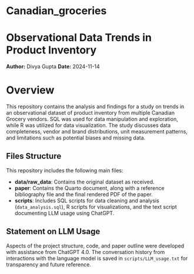 # Canadian_groceries

# Observational Data Trends in Product Inventory

**Author:** Divya Gupta
**Date:** 2024-11-14

# Overview
This repository contains the analysis and findings for a study on trends in an observational dataset of product inventory from multiple Canadian Grocery vendors. SQL was used for data manipulation and exploration, while R was utilized for data visualization. The study discusses data completeness, vendor and brand distributions, unit measurement patterns, and limitations such as potential biases and missing data.

## Files Structure

This repository includes the following main files:

- **data/raw_data**: Contains the original dataset as received.
- **paper**: Contains the Quarto document, along with a reference bibliography file and the final rendered PDF of the paper.
- **scripts**: Includes SQL scripts for data cleaning and analysis (`data_analysis.sql`), R scripts for visualizations, and the text script documenting LLM usage using ChatGPT.

## Statement on LLM Usage
Aspects of the project structure, code, and paper outline were developed with assistance from ChatGPT 4.0. The conversation history from interactions with the language model is saved in `scripts/LLM_usage.txt` for transparency and future reference.

